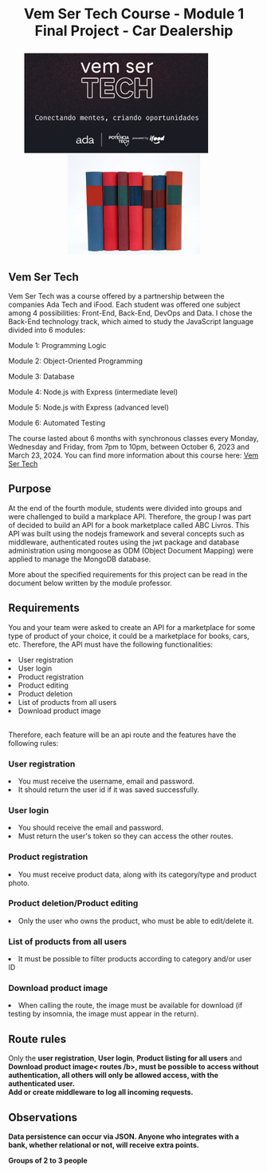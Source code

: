 # <p align="center"> Vem Ser Tech Course - Module 1 Final Project - Car Dealership </p>

<p align="center">
<img src="images/VemSerTech.jpg"  alt="VemSerTech" height="200px align="left" />
  <span>&nbsp&nbsp&nbsp&nbsp&nbsp&nbsp&nbsp&nbsp&nbsp&nbsp&nbsp&nbsp&nbsp&nbsp&nbsp&nbsp&nbsp</span>
<img src="images/books.jpg"  alt="books" height="200px align="right"/>
</p>

## Vem Ser Tech

Vem Ser Tech was a course offered by a partnership between the companies Ada Tech and iFood. Each student was offered one subject among 4 possibilities: Front-End, Back-End, DevOps and Data. I chose the Back-End technology track, which aimed to study the JavaScript language divided into 6 modules:

Module 1: Programming Logic

Module 2: Object-Oriented Programming

Module 3: Database

Module 4: Node.js with Express (intermediate level)

Module 5: Node.js with Express (advanced level)

Module 6: Automated Testing

The course lasted about 6 months with synchronous classes every Monday, Wednesday and Friday, from 7pm to 10pm, between October 6, 2023 and March 23, 2024. You can find more information about this course here: <a href="https://ada.tech/sou-aluno/programas/ifood-vem-ser-tech">Vem Ser Tech</a>

## Purpose 

At the end of the fourth module, students were divided into groups and were challenged to build a markplace API. Therefore, the group I was part of decided to build an API for a book marketplace called ABC Livros. This API was built using the nodejs framework and several concepts such as middleware, authenticated routes using the jwt package and database administration using mongoose as ODM (Object Document Mapping) were applied to manage the MongoDB database.

More about the specified requirements for this project can be read in the document below written by the module professor.

## Requirements

You and your team were asked to create an API for a marketplace for some type of product of your choice, it could be a marketplace for books, cars, etc. Therefore, the API must have the following functionalities:

<li>User registration</li>
<li>User login</li>
<li>Product registration</li>
<li>Product editing</li>
<li>Product deletion</li>
<li> List of products from all users</li>
<li>Download product image</li>
<br>

Therefore, each feature will be an api route and the features have the following rules:

<h3>User registration</h3>
<li>You must receive the username, email and password.</li>
<li> It should return the user id if it was saved successfully.</li>
<h3>User login</h3>
<li> You should receive the email and password.</li>
<li> Must return the user's token so they can access the other routes.</li>
<h3>Product registration</h3>
<li> You must receive product data, along with its category/type and product photo.</li>
<h3>Product deletion/Product editing</h3>
<li> Only the user who owns the product, who must be able to edit/delete it.</li>
<h3>List of products from all users</h3>
<li> It must be possible to filter products according to category and/or user ID</li>
<h3>Download product image</h3>
<li> When calling the route, the image must be available for download (if testing by insomnia, the image must appear in the return).</li>

<h2>Route rules</h2>
Only the <b>user registration</b>, <b>User login</b>, <b>Product listing for all users</b> and <b>Download product image< routes /b>, must be possible to access without authentication, all others will only be allowed access, with the authenticated user.
<br>
Add or create middleware to log all incoming requests.

<h2>Observations</h2>
Data persistence can occur via JSON.
Anyone who integrates with a bank, whether relational or not, will receive extra points.

<b>Groups of 2 to 3 people</b>
